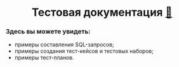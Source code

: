 <h1 align="center">Тестовая документация <a href='https://emojitool.ru/ninja'>🥷</a></h1>
<h3 align="left">Здесь вы можете увидеть:</h3>
<ul>
  <li>примеры составления SQL-запросов;</li>
  <li>примеры создания тест-кейсов и тестовых наборов;</li>
  <li>примеры тест-планов.</li>
